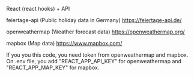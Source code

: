 React (react hooks) + API

feiertage-api (Public holiday data in Germany) https://feiertage-api.de/

openweathermap (Weather forecast data) https://openweathermap.org/

mapbox (Map data) https://www.mapbox.com/

If you you this code, you need token from openweathermap and mapbox. On .env file, you add "REACT_APP_API_KEY" for openweathermap and "REACT_APP_MAP_KEY" for mapbox.
